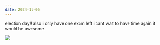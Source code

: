 ```yaml
---
date: 2024-11-05
---
```


election day!! also i only have one exam left i cant wait to have time again it would be awesome.

![](https://i.imgur.com/GqxNr2f.png)
